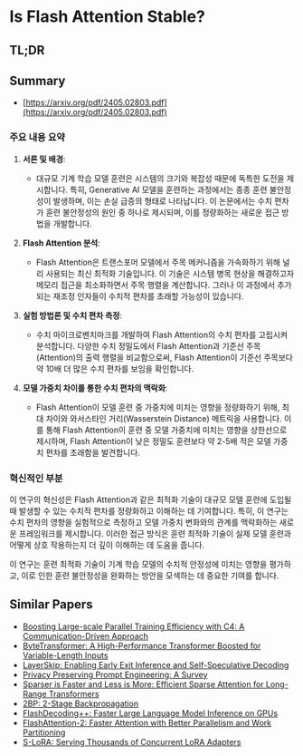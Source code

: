 # Is Flash Attention Stable?
## TL;DR
## Summary
- [https://arxiv.org/pdf/2405.02803.pdf](https://arxiv.org/pdf/2405.02803.pdf)

### 주요 내용 요약

1. **서론 및 배경**:
   - 대규모 기계 학습 모델 훈련은 시스템의 크기와 복잡성 때문에 독특한 도전을 제시합니다. 특히, Generative AI 모델을 훈련하는 과정에서는 종종 훈련 불안정성이 발생하며, 이는 손실 급증의 형태로 나타납니다. 이 논문에서는 수치 편차가 훈련 불안정성의 원인 중 하나로 제시되며, 이를 정량화하는 새로운 접근 방법을 개발합니다.

2. **Flash Attention 분석**:
   - Flash Attention은 트랜스포머 모델에서 주목 메커니즘을 가속화하기 위해 널리 사용되는 최신 최적화 기술입니다. 이 기술은 시스템 병목 현상을 해결하고자 메모리 접근을 최소화하면서 주목 행렬을 계산합니다. 그러나 이 과정에서 추가되는 재조정 인자들이 수치적 편차를 초래할 가능성이 있습니다.

3. **실험 방법론 및 수치 편차 측정**:
   - 수치 마이크로벤치마크를 개발하여 Flash Attention의 수치 편차를 고립시켜 분석합니다. 다양한 수치 정밀도에서 Flash Attention과 기준선 주목(Attention)의 출력 행렬을 비교함으로써, Flash Attention이 기준선 주목보다 약 10배 더 많은 수치 편차를 보임을 확인합니다.

4. **모델 가중치 차이를 통한 수치 편차의 맥락화**:
   - Flash Attention이 모델 훈련 중 가중치에 미치는 영향을 정량화하기 위해, 최대 차이와 와서스타인 거리(Wasserstein Distance) 메트릭을 사용합니다. 이를 통해 Flash Attention이 훈련 중 모델 가중치에 미치는 영향을 상한선으로 제시하며, Flash Attention이 낮은 정밀도 훈련보다 약 2-5배 적은 모델 가중치 편차를 초래함을 발견합니다.

### 혁신적인 부분
이 연구의 혁신성은 Flash Attention과 같은 최적화 기술이 대규모 모델 훈련에 도입될 때 발생할 수 있는 수치적 편차를 정량화하고 이해하는 데 기여합니다. 특히, 이 연구는 수치 편차의 영향을 실험적으로 측정하고 모델 가중치 변화와의 관계를 맥락화하는 새로운 프레임워크를 제시합니다. 이러한 접근 방식은 훈련 최적화 기술이 실제 모델 훈련과 어떻게 상호 작용하는지 더 깊이 이해하는 데 도움을 줍니다.

이 연구는 훈련 최적화 기술이 기계 학습 모델의 수치적 안정성에 미치는 영향을 평가하고, 이로 인한 훈련 불안정성을 완화하는 방안을 모색하는 데 중요한 기여를 합니다.

## Similar Papers
- [Boosting Large-scale Parallel Training Efficiency with C4: A Communication-Driven Approach](2406.04594.md)
- [ByteTransformer: A High-Performance Transformer Boosted for Variable-Length Inputs](2210.03052.md)
- [LayerSkip: Enabling Early Exit Inference and Self-Speculative Decoding](2404.16710.md)
- [Privacy Preserving Prompt Engineering: A Survey](2404.06001.md)
- [Sparser is Faster and Less is More: Efficient Sparse Attention for Long-Range Transformers](2406.16747.md)
- [2BP: 2-Stage Backpropagation](2405.18047.md)
- [FlashDecoding++: Faster Large Language Model Inference on GPUs](2311.01282.md)
- [FlashAttention-2: Faster Attention with Better Parallelism and Work Partitioning](2307.08691.md)
- [S-LoRA: Serving Thousands of Concurrent LoRA Adapters](2311.03285.md)
